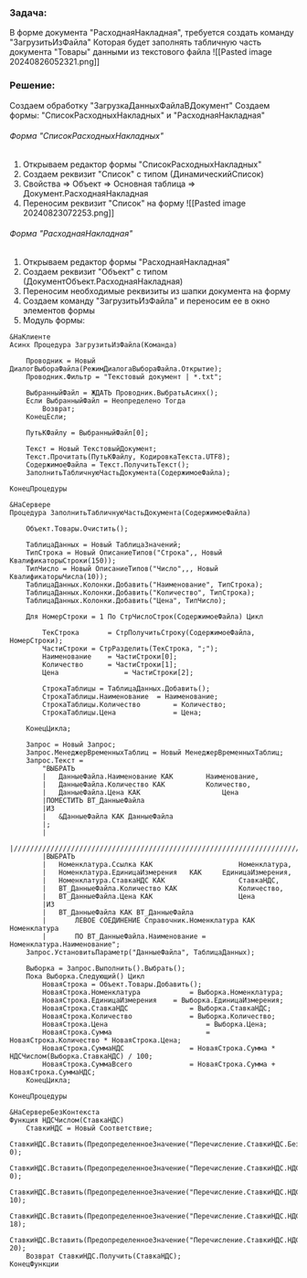 ### Задача:
В форме документа "РасходнаяНакладная", требуется создать команду "ЗагрузитьИзФайла"
Которая будет заполнять табличную часть документа "Товары" данными из текстового файла
![[Pasted image 20240826052321.png]]
### Решение:
Создаем обработку "ЗагрузкаДанныхФайлаВДокумент"
Создаем формы: "СписокРасходныхНакладных" и "РасходнаяНакладная"
###### Форма "СписокРасходныхНакладных"
1. Открываем редактор формы "СписокРасходныхНакладных"
2. Создаем реквизит "Список" с типом (ДинамическийСписок)
3. Свойства => Объект => Основная таблица => Документ.РасходнаяНакладная
4. Переносим реквизит "Список" на форму
![[Pasted image 20240823072253.png]]
###### Форма "РасходнаяНакладная"
1. Открываем редактор формы "РасходнаяНакладная"
2. Создаем реквизит "Объект" с типом (ДокументОбъект.РасходнаяНакладная)
3. Переносим необходимые реквизиты из шапки документа на форму
3. Создаем команду "ЗагрузитьИзФайла" и переносим ее в окно элементов формы
4. Модуль формы:
```bsl
&НаКлиенте
Асинх Процедура ЗагрузитьИзФайла(Команда)
	
	Проводник = Новый ДиалогВыбораФайла(РежимДиалогаВыбораФайла.Открытие);
	Проводник.Фильтр = "Текстовый документ | *.txt";
	
	ВыбранныйФайл = ЖДАТЬ Проводник.ВыбратьАсинх();
	Если ВыбранныйФайл = Неопределено Тогда
		Возврат;
	КонецЕсли;
	
	ПутьКФайлу = ВыбранныйФайл[0];
	
	Текст = Новый ТекстовыйДокумент;
	Текст.Прочитать(ПутьКФайлу, КодировкаТекста.UTF8); 
	СодержимоеФайла = Текст.ПолучитьТекст();
	ЗаполнитьТабличнуюЧастьДокумента(СодержимоеФайла);
	
КонецПроцедуры

&НаСервере
Процедура ЗаполнитьТабличнуюЧастьДокумента(СодержимоеФайла)

	Объект.Товары.Очистить();
	
	ТаблицаДанных = Новый ТаблицаЗначений;
	ТипСтрока = Новый ОписаниеТипов("Строка",, Новый КвалификаторыСтроки(150));
	ТипЧисло = Новый ОписаниеТипов("Число",,, Новый КвалификаторыЧисла(10));
	ТаблицаДанных.Колонки.Добавить("Наименование", ТипСтрока);
	ТаблицаДанных.Колонки.Добавить("Количество", ТипСтрока);
	ТаблицаДанных.Колонки.Добавить("Цена", ТипЧисло);
	
	Для НомерСтроки = 1 По СтрЧислоСтрок(СодержимоеФайла) Цикл
		
		ТекСтрока		= СтрПолучитьСтроку(СодержимоеФайла, НомерСтроки);
		ЧастиСтроки	= СтрРазделить(ТекСтрока, ";");
		Наименование	= ЧастиСтроки[0];
		Количество		= ЧастиСтроки[1];
		Цена				= ЧастиСтроки[2];
		
		СтрокаТаблицы = ТаблицаДанных.Добавить();
		СтрокаТаблицы.Наименование	= Наименование;
		СтрокаТаблицы.Количество		= Количество;
		СтрокаТаблицы.Цена				= Цена;
		
	КонецЦикла;
	
	Запрос = Новый Запрос;
	Запрос.МенеджерВременныхТаблиц = Новый МенеджерВременныхТаблиц;
	Запрос.Текст =
		"ВЫБРАТЬ
		|	ДанныеФайла.Наименование КАК		Наименование,
		|	ДанныеФайла.Количество КАК			Количество,
		|	ДанныеФайла.Цена КАК					Цена
		|ПОМЕСТИТЬ ВТ_ДанныеФайла
		|ИЗ
		|	&ДанныеФайла КАК ДанныеФайла
		|;
		|
		|////////////////////////////////////////////////////////////////////////////////
		|ВЫБРАТЬ
		|	Номенклатура.Ссылка КАК						Номенклатура,
		|	Номенклатура.ЕдиницаИзмерения	КАК		ЕдиницаИзмерения,
		|	Номенклатура.СтавкаНДС КАК					СтавкаНДС,
		|	ВТ_ДанныеФайла.Количество КАК				Количество,
		|	ВТ_ДанныеФайла.Цена КАК						Цена
		|ИЗ
		|	ВТ_ДанныеФайла КАК ВТ_ДанныеФайла
		|		ЛЕВОЕ СОЕДИНЕНИЕ Справочник.Номенклатура КАК Номенклатура
		|		ПО ВТ_ДанныеФайла.Наименование = Номенклатура.Наименование";
	Запрос.УстановитьПараметр("ДанныеФайла", ТаблицаДанных);
	
	Выборка = Запрос.Выполнить().Выбрать();
	Пока Выборка.Следующий() Цикл
		НоваяСтрока = Объект.Товары.Добавить();
		НоваяСтрока.Номенклатура			= Выборка.Номенклатура;
		НоваяСтрока.ЕдиницаИзмерения	= Выборка.ЕдиницаИзмерения;
		НоваяСтрока.СтавкаНДС				= Выборка.СтавкаНДС;
		НоваяСтрока.Количество				= Выборка.Количество;
		НоваяСтрока.Цена						= Выборка.Цена;
		НоваяСтрока.Сумма 						= НоваяСтрока.Количество * НоваяСтрока.Цена;
		НоваяСтрока.СуммаНДС				= НоваяСтрока.Сумма * НДСЧислом(Выборка.СтавкаНДС) / 100;
		НоваяСтрока.СуммаВсего				= НоваяСтрока.Сумма + НоваяСтрока.СуммаНДС;
	КонецЦикла;
	
КонецПроцедуры

&НаСервереБезКонтекста
Функция НДСЧислом(СтавкаНДС)
	СтавкиНДС = Новый Соответствие;
	СтавкиНДС.Вставить(ПредопределенноеЗначение("Перечисление.СтавкиНДС.БезНДС"), 0);
	СтавкиНДС.Вставить(ПредопределенноеЗначение("Перечисление.СтавкиНДС.НДС0"),    0);
	СтавкиНДС.Вставить(ПредопределенноеЗначение("Перечисление.СтавкиНДС.НДС10"), 10);
	СтавкиНДС.Вставить(ПредопределенноеЗначение("Перечисление.СтавкиНДС.НДС18"), 18);
	СтавкиНДС.Вставить(ПредопределенноеЗначение("Перечисление.СтавкиНДС.НДС20"), 20);
	Возврат СтавкиНДС.Получить(СтавкаНДС);
КонецФункции

```

